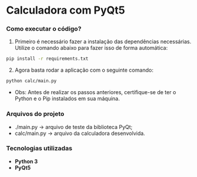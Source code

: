 # **Calculadora com PyQt5**

### **Como executar o código?**

1. Primeiro é necessário fazer a instalação das dependências necessárias. Utilize
o comando abaixo para fazer isso de forma automática:

```bash
pip install -r requirements.txt
```

2. Agora basta rodar a aplicação com o seguinte comando:

```bash
python calc/main.py
```

* Obs: Antes de realizar os passos anteriores, certifique-se de ter o Python e o Pip instalados em sua máquina.

### **Arquivos do projeto**
* ./main.py -> arquivo de teste da biblioteca PyQt;
* calc/main.py -> arquivo da calculadora desenvolvida.


### **Tecnologias utilizadas**
* **Python 3**
* **PyQt5**